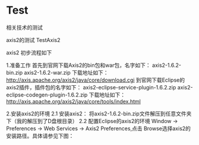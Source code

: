 # Test
相关技术的测试


axis2的测试 TestAxis2

axis2 初步流程如下

1.准备工作
首先到官网下载Axis2的bin包和war包，名字如下：
axis2-1.6.2-bin.zip
axis2-1.6.2-war.zip
下载地址如下：
http://axis.apache.org/axis2/java/core/download.cgi
到官网下载Eclipse的axis2插件，插件包的名字如下：
axis2-eclipse-service-plugin-1.6.2.zip
axis2-eclipse-codegen-plugin-1.6.2.zip
下载地址如下：
http://axis.apache.org/axis2/java/core/tools/index.html

2.安装axis2的环境
2.1 安装axis2：
将axis2-1.6.2-bin.zip文件解压到任意文件夹下（我的解压到了D盘根目录）
2.2 配置Eclipse的axis2的环境
Window -> Preferences -> Web Services -> Axis2 Preferences,点击
Browse选择axis2的安装路径。具体请参见下图：


